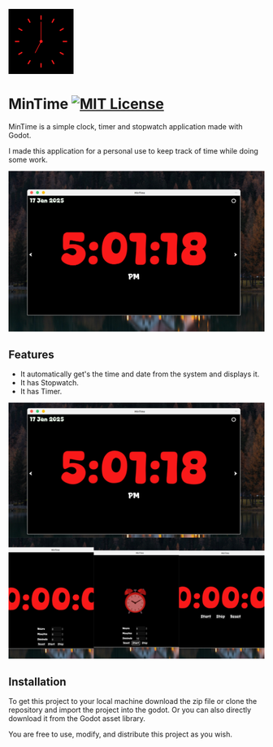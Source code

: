 ![Clock MinTime](icon/mintime.png)
# MinTime [![MIT License](https://img.shields.io/badge/License-MIT-green.svg)](https://choosealicense.com/licenses/mit/)

MinTime is a simple clock, timer and stopwatch application made with Godot.

I made this application for a personal use to keep track of time while doing some work.

![clock image](screenshot/mt1.png)


## Features

- It automatically get's the time and date from the system and displays it.
- It has Stopwatch.
- It has Timer.

![features](screenshot/mt4.jpg)


## Installation

To get this project to your local machine download the zip file or clone the repository and import the project into the godot.
Or you can also directly download it from the Godot asset library.


You are free to use, modify, and distribute this project as you wish.
